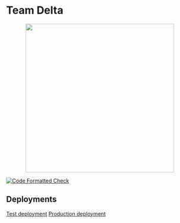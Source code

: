 # Team Delta

<p align="center">
<a href="https://laravel.com" target="_blank">
<img src="https://raw.githubusercontent.com/laravel/art/master/logo-lockup/5%20SVG/2%20CMYK/1%20Full%20Color/laravel-logolockup-cmyk-red.svg" width="400">
</a>
</p>

[![Code Formatted Check](https://github.com/BIT-Studio-4/team-project-2021-s2-team-delta/actions/workflows/Project_Linter_Check.yml/badge.svg)](https://github.com/BIT-Studio-4/team-project-2021-s2-team-delta/actions/workflows/Project_Linter_Check.yml)

## Deployments

[Test deployment](http://op-studio-testing.herokuapp.com)
[Production deployment](https://bit-studio-management.herokuapp.com)